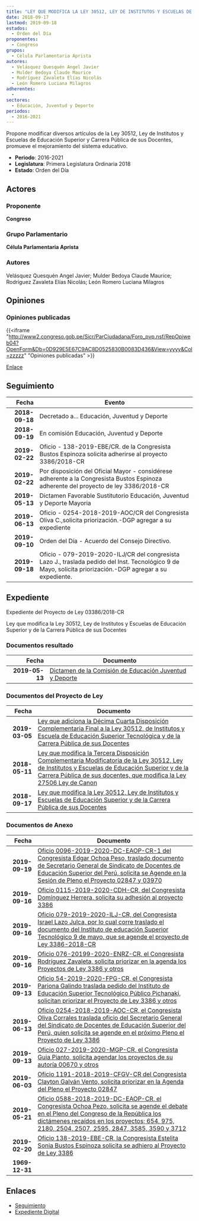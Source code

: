 ```yaml
---
title: "LEY QUE MODIFICA LA LEY 30512, LEY DE INSTITUTOS Y ESCUELAS DE EDUCACIÓN SUPERIOR Y DE LA CARRERA PÚBLICA DE SUS DOCENTES"
date: 2018-09-17
lastmod: 2019-09-18
estados: 
  - Orden del Día
proponentes: 
  - Congreso
grupos: 
  - Célula Parlamentaria Aprista
autores: 
  - Velásquez Quesquén Angel Javier
  - Mulder Bedoya Claude Maurice
  - Rodríguez Zavaleta Elías Nicolás
  - León Romero Luciana Milagros
adherentes: 
  - 
sectores: 
  - Educación, Juventud y Deporte
periodos: 
  - 2016-2021
---
```


Propone modificar diversos artículos de la Ley 30512, Ley de Institutos y Escuelas de Educación Superior y Carrera Pública de sus Docentes, promueve el mejoramiento del sistema educativo.

- **Periodo**: 2016-2021
- **Legislatura**: Primera Legislatura Ordinaria 2018
- **Estado**: Orden del Día

## Actores

### Proponente

**Congreso**

### Grupo Parlamentario

**Célula Parlamentaria Aprista**

### Autores

Velásquez Quesquén Angel Javier; Mulder Bedoya Claude Maurice; Rodríguez Zavaleta Elías Nicolás; León Romero Luciana Milagros


## Opiniones

### Opiniones publicadas

{{<iframe "http://www2.congreso.gob.pe/Sicr/ParCiudadana/Foro_pvp.nsf/RepOpiweb04?OpenForm&Db=0D929E5E67C9AC8D0525830B0083D436&View=yyyy&Col=zzzzz" "Opiniones publicadas" >}}

[Enlace](http://www2.congreso.gob.pe/Sicr/ParCiudadana/Foro_pvp.nsf/RepOpiweb04?OpenForm&Db=0D929E5E67C9AC8D0525830B0083D436&View=yyyy&Col=zzzzz)

## Seguimiento

| Fecha | Evento |
|------:|--------|
| **2018-09-18** | Decretado a... Educación, Juventud y Deporte|
| **2018-09-19** | En comisión Educación, Juventud y Deporte|
| **2019-02-22** | Oficio - 138-2019-EBE/CR. de la Congresista Bustos Espinoza solicita adherirse al proyecto 3386/2018-CR|
| **2019-02-22** | Por disposición del Oficial Mayor - considérese adherente a la Congresista Bustos Espinoza adherente del proyecto de ley 3386/2018-CR|
| **2019-05-13** | Dictamen Favorable Sustitutorio Educación, Juventud y Deporte Mayoria|
| **2019-06-13** | Oficio - 0254-2018-2019-AOC/CR del Congresista Oliva C.,solicita priorización.-DGP agregar a su expediente|
| **2019-09-10** | Orden del Día - Acuerdo del Consejo Directivo.|
| **2019-09-18** | Oficio - 079-2019-2020-ILJ/CR del congresista Lazo J., traslada pedido del Inst. Tecnológico 9 de Mayo, solicita priorización.-DGP agregar a su expediente.|


## Expediente

Expediente del Proyecto de Ley 03386/2018-CR

Ley que modifica la Ley 30512, Ley de Institutos y Escuelas de Educación Superior y de la Carrera Pública de sus Docentes


### Documentos resultado

| Fecha | Documento |
|------:|--------|
| **2019-05-13** | [Dictamen de la Comisión de Educación Juventud y Deporte](http://www.leyes.congreso.gob.pe/Documentos/2016_2021/Dictamenes/Proyectos_de_Ley/03386DC10MAY20190513.pdf) |

### Documentos del Proyecto de Ley

| Fecha | Documento |
|------:|--------|
| **2019-03-05** | [Ley que adiciona la Décima Cuarta Disposición Complementaria Final a la Ley 30512, de Institutos y Escuela de Educación Superior Tecnológica y de la Carrera Pública de sus Docentes](http://www.leyes.congreso.gob.pe/Documentos/2016_2021/Proyectos_de_Ley_y_de_Resoluciones_Legislativas/PL0397020190305..pdf) |
| **2018-05-11** | [Ley que modifica la Tercera Disposición Complementaria Modificatoria de la Ley 30512, Ley de Institutos y Escuelas de Educación Superior y de la Carrera Pública de sus docentes, que modifica la Ley 27506 Ley de Canon](http://www.leyes.congreso.gob.pe/Documentos/2016_2021/Proyectos_de_Ley_y_de_Resoluciones_Legislativas/PL0284720180511.pdf) |
| **2018-09-17** | [Ley que modifica la Ley 30512, Ley de Institutos y Escuelas de Educación Superior y de la Carrera Pública de sus Docentes](http://www.leyes.congreso.gob.pe/Documentos/2016_2021/Proyectos_de_Ley_y_de_Resoluciones_Legislativas/PL0338620180917..pdf) |

### Documentos de Anexo

| Fecha | Documento |
|------:|--------|
| **2019-09-19** | [Oficio 0096-2019-2020-DC-EAOP-CR-1 del Congresista Edgar Ochoa Peso, traslado documento de Secretario General de Sindicato de Docentes de Educación Superior del Perú, solicita se Agende en la Sesión de Pleno el Proyecto 02847 y 03970](http://www.leyes.congreso.gob.pe/Documentos/2016_2021/Oficios/Congresistas/OFICIO-0096-2019-2020-DC-EAOP-CR-1.pdf) |
| **2019-09-16** | [Oficio 0115-2019-2020-CDH-CR, del Congresista Domínguez Herrera, solicita su adhesión al proyecto 3386](http://www.leyes.congreso.gob.pe/Documentos/2016_2021/Adhesiones/Proyectos_de_Ley/OFICIO-0115-2019-2020-CDH-CR.pdf) |
| **2019-09-16** | [Oficio 079-2019-2020-ILJ-CR, del Congresista Israel Lazo Julca, por lo cual corre traslado el documento del Instituto de educación Superior Tecnológico 9 de mayo, que se agende el proyecto de Ley 3386-2018-CR](http://www.leyes.congreso.gob.pe/Documentos/2016_2021/Oficios/Congresistas/OFICIO-079-2019-2020-ILJ-CR.pdf) |
| **2019-09-16** | [Oficio 076-20199-2020-ENRZ-CR, el Congresista Rodríguez Zavaleta, solicita priorizar en la agenda los Proyectos de Ley 3386 y otros](http://www.leyes.congreso.gob.pe/Documentos/2016_2021/Oficios/Congresistas/OFICIO-076-2019-2020-ENRZ-CR.pdf) |
| **2019-09-13** | [Oficio 54-2019-2020-FPG-CR, el Congresista Pariona Galindo traslada pedido del Instituto de Educación Superior Tecnológico Público Pichanaki, solicitan priorizar el Proyecto de Ley 3386 y otros](http://www.leyes.congreso.gob.pe/Documentos/2016_2021/Oficios/Congresistas/OFICIO-54-2019-2020-FPG-CR.pdf) |
| **2019-06-13** | [Oficio 0254-2018-2019-AOC-CR, el Congresista Oliva Corrales traslada oficio del Secretario General del Sindicato de Docentes de Educación Superior del Perú, quien solicita se agende en el próximo Pleno el Proyecto de Ley 3386](http://www.leyes.congreso.gob.pe/Documentos/2016_2021/Oficios/Congresistas/OFICIO-0254-2018-2019-AOC-CR.pdf) |
| **2019-09-13** | [Oficio 027-2019-2020-MGP-CR, el Congresista Guia Pianto, solicita agendar los proyectos de su autoría 00670 y otros](http://www.leyes.congreso.gob.pe/Documentos/2016_2021/Oficios/Congresistas/OFICIO-027-2019-2020-MGP-CR.pdf) |
| **2019-06-03** | [Oficio 1191-2018-2019-CFGV-CR del Congresista Clayton Galván Vento, solicita priorizar en la Agenda del Pleno el Proyecto 02847]() |
| **2019-05-21** | [Oficio 0588-2018-2019-DC-EAOP-CR, el Congresista Ochoa Pezo, solicita se agende el debate en el Pleno del Congreso de la República los dictámenes recaídos en los proyectos; 654, 975, 2180, 2504, 2507, 2595, 2847, 3585, 3590 y 3712](http://www.leyes.congreso.gob.pe/Documentos/2016_2021/Oficios/Congresistas/OFICIO-0588-2018-2019-DC-EAOP-CR.pdf) |
| **2019-02-20** | [Oficio 138-2019-EBE-CR, la Congresista Estelita Sonia Bustos Espinoza solicita se adhiero al Proyecto de Ley 3386](http://www.leyes.congreso.gob.pe/Documentos/2016_2021/Adhesiones/Proyectos_de_Ley/OFICIO-138-2019-EBE-CR.pdf) |
| **1969-12-31** | []() |

## Enlaces 

- [Seguimiento](http://www2.congreso.gob.pehttp://www2.congreso.gob.pe/Sicr/TraDocEstProc/CLProLey2016.nsf/f7fff46988ca05b1052578e100829cc7/00c46e1a864b47650525830b0076dc37?OpenDocument)
- [Expediente Digital](http://www2.congreso.gob.pehttp://www2.congreso.gob.pe/Sicr/TraDocEstProc/CLProLey2016.nsf/f7fff46988ca05b1052578e100829cc7/00c46e1a864b47650525830b0076dc37?OpenDocument&Click=05257FB7005EB655.eb71d0cf91d8294e05256cdf006b5706/$Body/0.1C6C)
